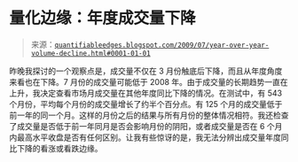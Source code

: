 <!--yml

分类：未分类

日期：2024-05-18 13:17:03

-->

# 量化边缘：年度成交量下降

> 来源：[`quantifiableedges.blogspot.com/2009/07/year-over-year-volume-decline.html#0001-01-01`](http://quantifiableedges.blogspot.com/2009/07/year-over-year-volume-decline.html#0001-01-01)

昨晚我探讨的一个观察点是，成交量不仅在 3 月份触底后下降，而且从年度角度来看也在下降。7 月份的成交量可能低于 2008 年。由于成交量的长期趋势一直在上升，我决定查看市场月成交量在其他年度同比下降的情况。在测试中，有 543 个月份，平均每个月份的成交量增长了约半个百分点。有 125 个月的成交量低于前一年的同一个月。这样的月份之后的结果与所有月份的整体情况相符。我还检查了成交量是否低于前一年同月是否会影响月份的阴阳，或者成交量是否在 6 个月内最高水平收盘是否有任何区别。让我有些惊讶的是，我无法分辨出成交量年度同比下降的看涨或看跌边缘。
